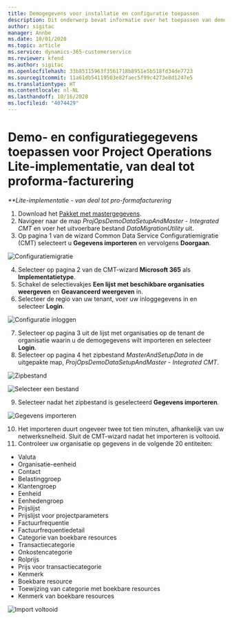 ```yaml
---
title: Demogegevens voor installatie en configuratie toepassen
description: Dit onderwerp bevat informatie over het toepassen van demo- en configuratiegegevens voor Project Operations.
author: sigitac
manager: Annbe
ms.date: 10/01/2020
ms.topic: article
ms.service: dynamics-365-customerservice
ms.reviewer: kfend
ms.author: sigitac
ms.openlocfilehash: 33b85115963f3561718b8951e5b518fd34de7723
ms.sourcegitcommit: 11a61db54119503e82faec5f99c4273e8d1247e5
ms.translationtype: HT
ms.contentlocale: nl-NL
ms.lasthandoff: 10/16/2020
ms.locfileid: "4074429"
---
```

# <a name="apply-demo-setup-and-configuration-data-for-project-operations-lite-deployment---deal-to-proforma-invoicing"></a>Demo- en configuratiegegevens toepassen voor Project Operations Lite-implementatie, van deal tot proforma-facturering

_**Lite-implementatie - van deal tot pro-formafacturering_

1. Download het [Pakket met mastergegevens](https://download.microsoft.com/download/3/4/1/341bf279-a64f-4baa-af31-ce624859b518/ProjOpsSampleSetupData%20-%20CE%20only%20CMT.zip). 
2. Navigeer naar de map *ProjOpsDemoDataSetupAndMaster - Integrated CMT* en voer het uitvoerbare bestand *DataMigrationUtility* uit.
3. Op pagina 1 van de wizard Common Data Service Configuratiemigratie (CMT) selecteert u **Gegevens importeren** en vervolgens **Doorgaan**.

![Configuratiemigratie](./media/1ConfigurationMigration.png)

4. Selecteer op pagina 2 van de CMT-wizard **Microsoft 365** als **Implementatietype**.
5. Schakel de selectievakjes **Een lijst met beschikbare organisaties weergeven** en **Geavanceerd weergeven** in.
6. Selecteer de regio van uw tenant, voer uw inloggegevens in en selecteer **Login**.

![Configuratie inloggen](./media/2ConfigurationSignin.png)

7. Selecteer op pagina 3 uit de lijst met organisaties op de tenant de organisatie waarin u de demogegevens wilt importeren en selecteer **Login**.
8. Selecteer op pagina 4 het zipbestand *MasterAndSetupData* in de uitgepakte map, *ProjOpsDemoDataSetupAndMaster - Integrated CMT*.

![Zipbestand](./media/3ZipFile.png)

![Selecteer een bestand](./media/4SelectAFile.png)

9. Selecteer nadat het zipbestand is geselecteerd **Gegevens importeren**.

![Gegevens importeren](./media/5ImportData.png)

10. Het importeren duurt ongeveer twee tot tien minuten, afhankelijk van uw netwerksnelheid. Sluit de CMT-wizard nadat het importeren is voltooid. 
11. Controleer uw organisatie op gegevens in de volgende 20 entiteiten:

- Valuta
- Organisatie-eenheid
- Contact
- Belastinggroep
- Klantengroep
- Eenheid
- Eenhedengroep
- Prijslijst
- Prijslijst voor projectparameters
- Factuurfrequentie
- Factuurfrequentiedetail
- Categorie van boekbare resources
- Transactiecategorie
- Onkostencategorie
- Rolprijs
- Prijs voor transactiecategorie
- Kenmerk
- Boekbare resource
- Toewijzing van categorie met boekbare resources
- Kenmerk van boekbare resources

![Import voltooid](./media/6CompleteImport.png)
